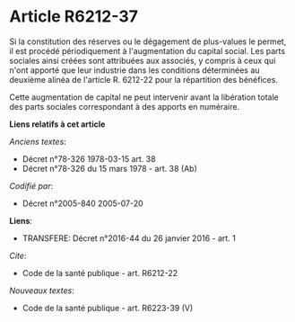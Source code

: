# Article R6212-37

Si la constitution des réserves ou le dégagement de plus-values le permet, il est procédé périodiquement à l'augmentation du
capital social. Les parts sociales ainsi créées sont attribuées aux associés, y compris à ceux qui n'ont apporté que leur
industrie dans les conditions déterminées au deuxième alinéa de l'article R. 6212-22 pour la répartition des bénéfices. 

Cette augmentation de capital ne peut intervenir avant la libération totale des parts sociales correspondant à des apports en
numéraire.

**Liens relatifs à cet article**

_Anciens textes_:

  - Décret n°78-326 1978-03-15 art. 38
  - Décret n°78-326 du 15 mars 1978 - art. 38 (Ab)

_Codifié par_:

  - Décret n°2005-840 2005-07-20

**Liens**:

  - TRANSFERE: Décret n°2016-44 du 26 janvier 2016 - art. 1

_Cite_:

  - Code de la santé publique - art. R6212-22

_Nouveaux textes_:

  - Code de la santé publique - art. R6223-39 (V)
